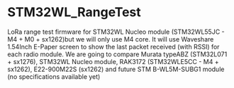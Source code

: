 # STM32WL_RangeTest
LoRa range test firmware for STM32WL Nucleo module (STM32WL55JC - M4 + M0 + sx1262)but we will only use M4 core. It will use Waveshare 1.54Inch E-Paper screen to show the last packet received (with RSSI) for each radio module. We are going to compare Murata typeABZ (STM32L071 + sx1276), STM32WL Nucleo module, RAK3172 (STM32WLE5CC - M4 + sx1262), E22-900M22S (sx1262) and future STM B-WL5M-SUBG1 module (no specifications available yet)
